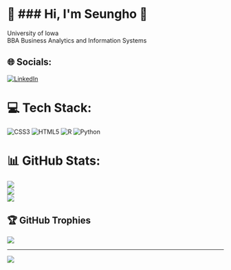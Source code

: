 # 💫 ### Hi, I'm Seungho 👋
University of Iowa<br>BBA Business Analytics and Information Systems


## 🌐 Socials:
[![LinkedIn](https://img.shields.io/badge/LinkedIn-%230077B5.svg?logo=linkedin&logoColor=white)](https://linkedin.com/in/https://www.linkedin.com/in/danielchang980613/) 

# 💻 Tech Stack:
![CSS3](https://img.shields.io/badge/css3-%231572B6.svg?style=for-the-badge&logo=css3&logoColor=white) ![HTML5](https://img.shields.io/badge/html5-%23E34F26.svg?style=for-the-badge&logo=html5&logoColor=white) ![R](https://img.shields.io/badge/r-%23276DC3.svg?style=for-the-badge&logo=r&logoColor=white) ![Python](https://img.shields.io/badge/python-3670A0?style=for-the-badge&logo=python&logoColor=ffdd54)
# 📊 GitHub Stats:
![](https://github-readme-stats.vercel.app/api?username=Seungho-Chang&theme=default&hide_border=false&include_all_commits=false&count_private=false)<br/>
![](https://github-readme-streak-stats.herokuapp.com/?user=Seungho-Chang&theme=default&hide_border=false)<br/>
![](https://github-readme-stats.vercel.app/api/top-langs/?username=Seungho-Chang&theme=default&hide_border=false&include_all_commits=false&count_private=false&layout=compact)

## 🏆 GitHub Trophies
![](https://github-profile-trophy.vercel.app/?username=Seungho-Chang&theme=buddhism&no-frame=false&no-bg=false&margin-w=4)

---
[![](https://visitcount.itsvg.in/api?id=Seungho-Chang&icon=0&color=1)](https://visitcount.itsvg.in)
